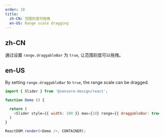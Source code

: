 ```yaml
---
order: 10
title: 
  zh-CN: 范围刻度可拖拽
  en-US: Range scale dragging
---
```


## zh-CN

通过设置 `range.draggableBar` 为 `true`, 让范围刻度可以拖拽。

## en-US

By setting `range.draggableBar` to `true`, the range scale can be dragged.

```js
import { Slider } from '@sensoro-design/react';

function Demo () {

  return (
    <Slider style={{ width: 200 }} max={10} range={{ draggableBar: true }} defaultValue={[ 3, 6 ]} />
  )
}

ReactDOM.render(<Demo />, CONTAINER);
```
